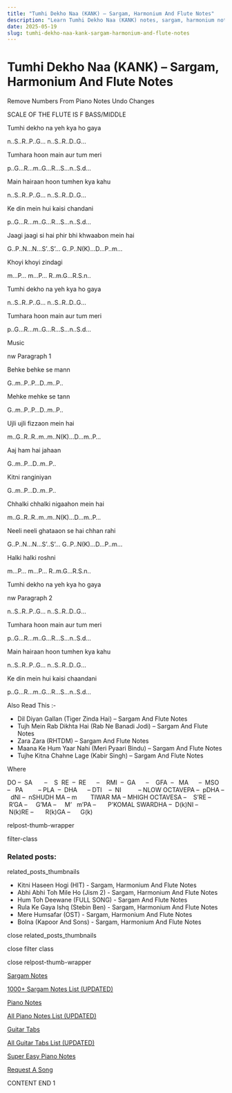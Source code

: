 ```yaml
---
title: "Tumhi Dekho Naa (KANK) – Sargam, Harmonium And Flute Notes"
description: "Learn Tumhi Dekho Naa (KANK) notes, sargam, harmonium notations and flute notes. Easy step-by-step tutorial for beginners."
date: 2025-05-19
slug: tumhi-dekho-naa-kank-sargam-harmonium-and-flute-notes
---
```


# Tumhi Dekho Naa (KANK) – Sargam, Harmonium And Flute Notes

Remove Numbers From Piano Notes
Undo Changes

SCALE OF THE FLUTE IS F BASS/MIDDLE

Tumhi dekho na yeh kya ho gaya

n..S..R..P..G… n..S..R..D..G…

Tumhara hoon main aur tum meri

p..G…R…m..G…R…S…n..S.d…

Main hairaan hoon tumhen kya kahu

n..S..R..P..G… n..S..R..D..G…

Ke din mein hui kaisi chandani

p..G…R…m..G…R…S…n..S.d…

Jaagi jaagi si hai phir bhi khwaabon mein hai

G..P..N…N…S’..S’… G..P..N(K)…D…P..m…

Khoyi khoyi zindagi

m…P… m…P… R..m.G…R.S.n..

Tumhi dekho na yeh kya ho gaya

n..S..R..P..G… n..S..R..D..G…

Tumhara hoon main aur tum meri

p..G…R…m..G…R…S…n..S.d…

Music

nw Paragraph 1

Behke behke se mann

G..m..P..P…D..m..P..

Mehke mehke se tann

G..m..P..P…D..m..P..

Ujli ujli fizzaon mein hai

m..G..R..R..m..m..N(K)…D…m..P…

Aaj ham hai jahaan

G..m..P…D..m..P..

Kitni ranginiyan

G..m..P…D..m..P..

Chhalki chhalki nigaahon mein hai

m..G..R..R..m..m..N(K)…D…m..P…

Neeli neeli ghataaon se hai chhan rahi

G..P..N…N…S’..S’… G..P..N(K)…D…P..m…

Halki halki roshni

m…P… m…P… R..m.G…R.S.n..

Tumhi dekho na yeh kya ho gaya

nw Paragraph 2

n..S..R..P..G… n..S..R..D..G…

Tumhara hoon main aur tum meri

p..G…R…m..G…R…S…n..S.d…

Main hairaan hoon tumhen kya kahu

n..S..R..P..G… n..S..R..D..G…

Ke din mein hui kaisi chaandani

p..G…R…m..G…R…S…n..S.d…

Also Read This :-

* Dil Diyan Gallan (Tiger Zinda Hai) – Sargam And Flute Notes
* Tujh Mein Rab Dikhta Hai (Rab Ne Banadi Jodi) – Sargam And Flute Notes
* Zara Zara (RHTDM) – Sargam And Flute Notes
* Maana Ke Hum Yaar Nahi (Meri Pyaari Bindu) – Sargam And Flute Notes
* Tujhe Kitna Chahne Lage (Kabir Singh) – Sargam And Flute Notes

Where

DO –  SA       –    S  RE  –  RE      –    RMI  –  GA      –    GFA  –   MA      –  MSO  –   PA         – PLA  –  DHA      – DTI    –  NI          – NLOW OCTAVEPA –  pDHA –  dNI –  nSHUDH MA – m        TIWAR MA – MHIGH OCTAVESA –    S’RE –     R’GA –     G’MA –     M’   m’PA –       P’KOMAL SWARDHA –  D(k)NI –       N(k)RE –       R(k)GA –      G(k)

relpost-thumb-wrapper

filter-class

### Related posts:

related_posts_thumbnails

* Kitni Haseen Hogi (HIT) - Sargam, Harmonium And Flute Notes
* Abhi Abhi Toh Mile Ho (Jism 2) - Sargam, Harmonium And Flute Notes
* Hum Toh Deewane (FULL SONG) - Sargam And Flute Notes
* Rula Ke Gaya Ishq (Stebin Ben) - Sargam, Harmonium And Flute Notes
* Mere Humsafar (OST) - Sargam, Harmonium And Flute Notes
* Bolna (Kapoor And Sons) - Sargam, Harmonium And Flute Notes

close related_posts_thumbnails

close filter class

close relpost-thumb-wrapper

[Sargam Notes](https://www.notationsworld.com/sargam-notes.html)

[1000+ Sargam Notes List (UPDATED)](https://www.notationsworld.com/all-songs-list-sargam-notes.html)

[Piano Notes](https://www.notationsworld.com/piano-notes.html)

[All Piano Notes List (UPDATED)](https://www.notationsworld.com/all-songs-list-piano-notes.html)

[Guitar Tabs](https://www.notationsworld.com/guitar-tabs.html)

[All Guitar Tabs List (UPDATED)](https://www.notationsworld.com/all-songs-list-guitar-tabs.html)

[Super Easy Piano Notes](https://studywall.in/)

[Request A Song](https://www.notationsworld.com/request-a-song.html)

CONTENT END 1

